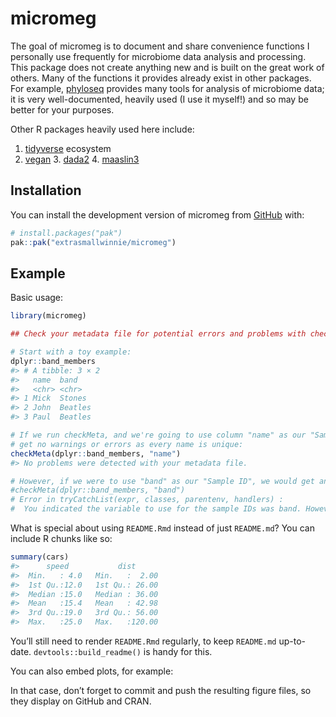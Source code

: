 
<!-- README.md is generated from README.Rmd. Please edit that file -->

# micromeg

<!-- badges: start -->

<!-- badges: end -->

The goal of micromeg is to document and share convenience functions I
personally use frequently for microbiome data analysis and processing.
This package does not create anything new and is built on the great work
of others. Many of the functions it provides already exist in other
packages. For example,
[phyloseq](https://bioconductor.org/packages/release/bioc/html/phyloseq.html)
provides many tools for analysis of microbiome data; it is very
well-documented, heavily used (I use it myself!) and so may be better
for your purposes.

Other R packages heavily used here include:  
1. [tidyverse](https://tidyverse.tidyverse.org) ecosystem  
2. [vegan](https://cran.r-project.org/web/packages/vegan/index.html) 3.
[dada2](https://benjjneb.github.io/dada2/) 4.
[maaslin3](https://huttenhower.sph.harvard.edu/maaslin3/)

## Installation

You can install the development version of micromeg from
[GitHub](https://github.com/extrasmallwinnie/micromeg/) with:

``` r
# install.packages("pak")
pak::pak("extrasmallwinnie/micromeg")
```

## Example

Basic usage:

``` r
library(micromeg)

## Check your metadata file for potential errors and problems with checkMeta():

# Start with a toy example:
dplyr::band_members
#> # A tibble: 3 × 2
#>   name  band   
#>   <chr> <chr>  
#> 1 Mick  Stones 
#> 2 John  Beatles
#> 3 Paul  Beatles

# If we run checkMeta, and we're going to use column "name" as our "Sample ID", we should 
# get no warnings or errors as every name is unique:
checkMeta(dplyr::band_members, "name")
#> No problems were detected with your metadata file.

# However, if we were to use "band" as our "Sample ID", we would get an error because not every entry in band is unique, so it can't function as a valid sample ID:
#checkMeta(dplyr::band_members, "band")
# Error in tryCatchList(expr, classes, parentenv, handlers) : 
#  You indicated the variable to use for the sample IDs was band. However, these are not all unique. All sample IDs # must be unique. Your duplicated sample IDs were: Beatles
```

What is special about using `README.Rmd` instead of just `README.md`?
You can include R chunks like so:

``` r
summary(cars)
#>      speed           dist       
#>  Min.   : 4.0   Min.   :  2.00  
#>  1st Qu.:12.0   1st Qu.: 26.00  
#>  Median :15.0   Median : 36.00  
#>  Mean   :15.4   Mean   : 42.98  
#>  3rd Qu.:19.0   3rd Qu.: 56.00  
#>  Max.   :25.0   Max.   :120.00
```

You’ll still need to render `README.Rmd` regularly, to keep `README.md`
up-to-date. `devtools::build_readme()` is handy for this.

You can also embed plots, for example:

In that case, don’t forget to commit and push the resulting figure
files, so they display on GitHub and CRAN.
